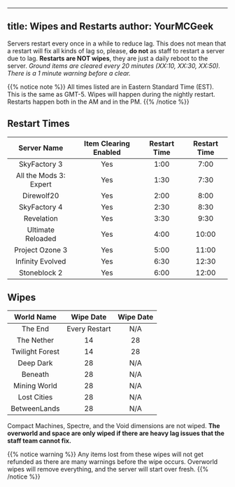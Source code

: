 ---
title: Wipes and Restarts
author: YourMCGeek
-----------------------------

Servers restart every once in a while to reduce lag. This does not mean that a restart will fix all kinds of lag so, please, **do not** as staff to restart a server due to lag. **Restarts are NOT wipes**, they are just a daily reboot to the server. *Ground items are cleared every 20 minutes (XX:10, XX:30, XX:50). There is a 1 minute warning before a clear.*

{{% notice note %}}
All times listed are in Eastern Standard Time (EST). This is the same as GMT-5. Wipes will happen during the nightly restart. Restarts happen both in the AM and in the PM.
{{% /notice %}}

## Restart Times

| Server Name | Item Clearing Enabled | Restart Time | Restart Time |
| :---------: | :-------------------: | :----------: | :----------: |
| SkyFactory 3 | Yes | 1:00 | 7:00 |
| All the Mods 3: Expert | Yes | 1:30 | 7:30 |
| Direwolf20 | Yes | 2:00 | 8:00 |
| SkyFactory 4 | Yes | 2:30 | 8:30 |
| Revelation | Yes | 3:30 | 9:30 | 
| Ultimate Reloaded | Yes | 4:00 | 10:00 |
| Project Ozone 3 | Yes | 5:00 | 11:00 |
| Infinity Evolved | Yes | 6:30 | 12:30 |
| Stoneblock 2 | Yes | 6:00 | 12:00 |

## Wipes 

| World Name | Wipe Date | Wipe Date |
| :--------: | :-------: | :-------: | 
| The End | Every Restart | N/A |
| The Nether | 14 | 28 | 
| Twilight Forest | 14 | 28 |
| Deep Dark | 28 | N/A |
| Beneath | 28 | N/A |
| Mining World | 28 | N/A | 
| Lost Cities | 28 | N/A |
| BetweenLands | 28 | N/A |

Compact Machines, Spectre, and the Void dimensions are not wiped. **The overworld and space are only wiped if there are heavy lag issues that the staff team cannot fix.**

{{% notice warning %}}
Any items lost from these  wipes will not get refunded as there are many warnings before the wipe occurs. Overworld wipes will remove everything, and the server will start over fresh.
{{% /notice %}}


